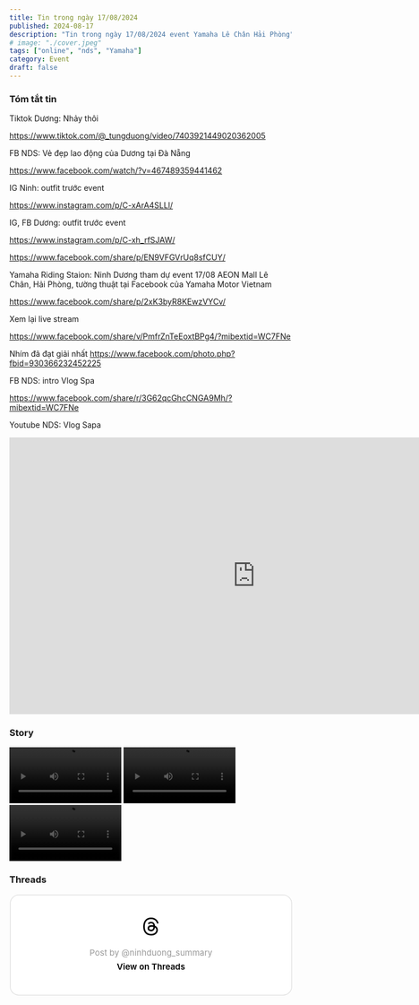 ```yaml
---
title: Tin trong ngày 17/08/2024
published: 2024-08-17
description: "Tin trong ngày 17/08/2024 event Yamaha Lê Chân Hải Phòng"
# image: "./cover.jpeg"
tags: ["online", "nds", "Yamaha"]
category: Event
draft: false
---
```


### Tóm tắt tin 

Tiktok Dương: Nhảy thôi 

https://www.tiktok.com/@_tungduong/video/7403921449020362005

FB NDS: Vẻ đẹp lao động của Dương tại Đà Nẵng

https://www.facebook.com/watch/?v=467489359441462

IG Ninh: outfit trước event

https://www.instagram.com/p/C-xArA4SLLl/

IG, FB Dương: outfit trước event

https://www.instagram.com/p/C-xh_rfSJAW/

https://www.facebook.com/share/p/EN9VFGVrUq8sfCUY/


Yamaha Riding Staion: Ninh Dương tham dự event 17/08 AEON Mall Lê Chân, Hải Phòng,
tường thuật tại Facebook của Yamaha Motor Vietnam

https://www.facebook.com/share/p/2xK3byR8KEwzVYCv/

Xem lại live stream

https://www.facebook.com/share/v/PmfrZnTeEoxtBPg4/?mibextid=WC7FNe


Nhím đã đạt giải nhất 
https://www.facebook.com/photo.php?fbid=930366232452225

FB NDS: intro Vlog Spa

https://www.facebook.com/share/r/3G62qcGhcCNGA9Mh/?mibextid=WC7FNe


Youtube NDS: Vlog Sapa

<iframe width="878" height="494" src="https://www.youtube.com/embed/Bjaa0b6jxig" title="Xả hơi sau chuỗi ngày dài với chuyến đi tới Topas Ecolodge, Sapa - Ninh Dương daily" frameborder="0" allow="accelerometer; autoplay; clipboard-write; encrypted-media; gyroscope; picture-in-picture; web-share" referrerpolicy="strict-origin-when-cross-origin" allowfullscreen></iframe>


### Story 

<video width="200" controls>
  <source type="video/mp4" src="https://github.com/user-attachments/assets/f2b028c9-d9b6-479b-ac66-9f67fddf2d10" >
</video>

<video width="200" controls>
  <source type="video/mp4" src="https://github.com/user-attachments/assets/b5ae9661-fe8d-49a4-89f0-018ef7dacf6e" >
</video>

<video width="200" controls>
  <source type="video/mp4" src="https://github.com/user-attachments/assets/faf290b8-cd77-4e15-b327-5ff8feb2a024" >
</video>


### Threads 


<blockquote class="text-post-media" data-text-post-permalink="https://www.threads.net/@ninhduong_summary/post/C-xoPuQyEse" data-text-post-version="0" id="ig-tp-C-xoPuQyEse" style=" background:#FFF; border-width: 1px; border-style: solid; border-color: #00000026; border-radius: 16px; max-width:540px; margin: 1px; min-width:270px; padding:0; width:99.375%; width:-webkit-calc(100% - 2px); width:calc(100% - 2px);"> <a href="https://www.threads.net/@ninhduong_summary/post/C-xoPuQyEse" style=" background:#FFFFFF; line-height:0; padding:0 0; text-align:center; text-decoration:none; width:100%; font-family: -apple-system, BlinkMacSystemFont, sans-serif;" target="_blank"> <div style=" padding: 40px; display: flex; flex-direction: column; align-items: center;"><div style=" display:block; height:32px; width:32px; padding-bottom:20px;"> <svg aria-label="Threads" height="32px" role="img" viewBox="0 0 192 192" width="32px" xmlns="http://www.w3.org/2000/svg"> <path d="M141.537 88.9883C140.71 88.5919 139.87 88.2104 139.019 87.8451C137.537 60.5382 122.616 44.905 97.5619 44.745C97.4484 44.7443 97.3355 44.7443 97.222 44.7443C82.2364 44.7443 69.7731 51.1409 62.102 62.7807L75.881 72.2328C81.6116 63.5383 90.6052 61.6848 97.2286 61.6848C97.3051 61.6848 97.3819 61.6848 97.4576 61.6855C105.707 61.7381 111.932 64.1366 115.961 68.814C118.893 72.2193 120.854 76.925 121.825 82.8638C114.511 81.6207 106.601 81.2385 98.145 81.7233C74.3247 83.0954 59.0111 96.9879 60.0396 116.292C60.5615 126.084 65.4397 134.508 73.775 140.011C80.8224 144.663 89.899 146.938 99.3323 146.423C111.79 145.74 121.563 140.987 128.381 132.296C133.559 125.696 136.834 117.143 138.28 106.366C144.217 109.949 148.617 114.664 151.047 120.332C155.179 129.967 155.42 145.8 142.501 158.708C131.182 170.016 117.576 174.908 97.0135 175.059C74.2042 174.89 56.9538 167.575 45.7381 153.317C35.2355 139.966 29.8077 120.682 29.6052 96C29.8077 71.3178 35.2355 52.0336 45.7381 38.6827C56.9538 24.4249 74.2039 17.11 97.0132 16.9405C119.988 17.1113 137.539 24.4614 149.184 38.788C154.894 45.8136 159.199 54.6488 162.037 64.9503L178.184 60.6422C174.744 47.9622 169.331 37.0357 161.965 27.974C147.036 9.60668 125.202 0.195148 97.0695 0H96.9569C68.8816 0.19447 47.2921 9.6418 32.7883 28.0793C19.8819 44.4864 13.2244 67.3157 13.0007 95.9325L13 96L13.0007 96.0675C13.2244 124.684 19.8819 147.514 32.7883 163.921C47.2921 182.358 68.8816 191.806 96.9569 192H97.0695C122.03 191.827 139.624 185.292 154.118 170.811C173.081 151.866 172.51 128.119 166.26 113.541C161.776 103.087 153.227 94.5962 141.537 88.9883ZM98.4405 129.507C88.0005 130.095 77.1544 125.409 76.6196 115.372C76.2232 107.93 81.9158 99.626 99.0812 98.6368C101.047 98.5234 102.976 98.468 104.871 98.468C111.106 98.468 116.939 99.0737 122.242 100.233C120.264 124.935 108.662 128.946 98.4405 129.507Z" /></svg></div> <div style=" font-size: 15px; line-height: 21px; color: #999999; font-weight: 400; padding-bottom: 4px; "> Post by @ninhduong_summary</div> <div style=" font-size: 15px; line-height: 21px; color: #000000; font-weight: 600; "> View on Threads</div></div></a></blockquote>
<script async src="https://www.threads.net/embed.js"></script>